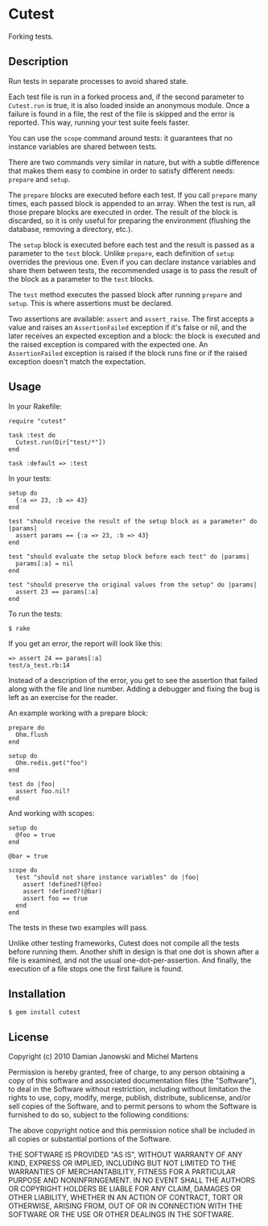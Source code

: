 Cutest
=======

Forking tests.

Description
-----------

Run tests in separate processes to avoid shared state.

Each test file is run in a forked process and, if the second parameter to
`Cutest.run` is true, it is also loaded inside an anonymous module. Once a
failure is found in a file, the rest of the file is skipped and the error is
reported. This way, running your test suite feels faster.

You can use the `scope` command around tests: it guarantees that no instance
variables are shared between tests.

There are two commands very similar in nature, but with a subtle difference that
makes them easy to combine in order to satisfy different needs: `prepare` and
`setup`.

The `prepare` blocks are executed before each test. If you call `prepare` many
times, each passed block is appended to an array. When the test is run, all
those prepare blocks are executed in order. The result of the block is
discarded, so it is only useful for preparing the environment (flushing the
database, removing a directory, etc.).

The `setup` block is executed before each test and the result is passed as a
parameter to the `test` block. Unlike `prepare`, each definition of `setup`
overrides the previous one. Even if you can declare instance variables and
share them between tests, the recommended usage is to pass the result of the
block as a parameter to the `test` blocks.

The `test` method executes the passed block after running `prepare` and
`setup`. This is where assertions must be declared.

Two assertions are available: `assert` and `assert_raise`. The first accepts a
value and raises an `AssertionFailed` exception if it's false or nil, and the
later receives an expected exception and a block: the block is executed and
the raised exception is compared with the expected one. An `AssertionFailed`
exception is raised if the block runs fine or if the raised exception doesn't
match the expectation.

Usage
-----

In your Rakefile:

    require "cutest"

    task :test do
      Cutest.run(Dir["test/*"])
    end

    task :default => :test

In your tests:

    setup do
      {:a => 23, :b => 43}
    end

    test "should receive the result of the setup block as a parameter" do |params|
      assert params == {:a => 23, :b => 43}
    end

    test "should evaluate the setup block before each test" do |params|
      params[:a] = nil
    end

    test "should preserve the original values from the setup" do |params|
      assert 23 == params[:a]
    end


To run the tests:

    $ rake

If you get an error, the report will look like this:

    => assert 24 == params[:a]
    test/a_test.rb:14

Instead of a description of the error, you get to see the assertion
that failed along with the file and line number. Adding a debugger and
fixing the bug is left as an exercise for the reader.

An example working with a prepare block:

    prepare do
      Ohm.flush
    end

    setup do
      Ohm.redis.get("foo")
    end

    test do |foo|
      assert foo.nil?
    end

And working with scopes:

    setup do
      @foo = true
    end

    @bar = true

    scope do
      test "should not share instance variables" do |foo|
        assert !defined?(@foo)
        assert !defined?(@bar)
        assert foo == true
      end
    end

The tests in these two examples will pass.

Unlike other testing frameworks, Cutest does not compile all the tests before
running them. Another shift in design is that one dot is shown after a file is
examined, and not the usual one-dot-per-assertion. And finally, the execution
of a file stops one the first failure is found.

Installation
------------

    $ gem install cutest

License
-------

Copyright (c) 2010 Damian Janowski and Michel Martens

Permission is hereby granted, free of charge, to any person
obtaining a copy of this software and associated documentation
files (the "Software"), to deal in the Software without
restriction, including without limitation the rights to use,
copy, modify, merge, publish, distribute, sublicense, and/or sell
copies of the Software, and to permit persons to whom the
Software is furnished to do so, subject to the following
conditions:

The above copyright notice and this permission notice shall be
included in all copies or substantial portions of the Software.

THE SOFTWARE IS PROVIDED "AS IS", WITHOUT WARRANTY OF ANY KIND,
EXPRESS OR IMPLIED, INCLUDING BUT NOT LIMITED TO THE WARRANTIES
OF MERCHANTABILITY, FITNESS FOR A PARTICULAR PURPOSE AND
NONINFRINGEMENT. IN NO EVENT SHALL THE AUTHORS OR COPYRIGHT
HOLDERS BE LIABLE FOR ANY CLAIM, DAMAGES OR OTHER LIABILITY,
WHETHER IN AN ACTION OF CONTRACT, TORT OR OTHERWISE, ARISING
FROM, OUT OF OR IN CONNECTION WITH THE SOFTWARE OR THE USE OR
OTHER DEALINGS IN THE SOFTWARE.
